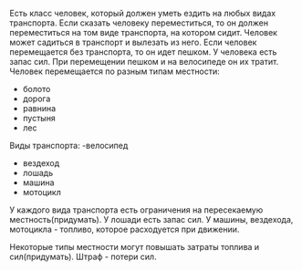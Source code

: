 Есть класс человек, который должен уметь ездить на любых видах транспорта.
Если сказать человеку переместиться, то он должен переместиться на том виде транспорта, на котором сидит.
Человек может садиться в транспорт и вылезать из него.
Если человек перемещается без транспорта, то он идет пешком.
У человека есть запас сил.
При перемещении пешком и на велосипеде он их тратит.
Человек перемещается по разным типам местности:
- болото
- дорога
- равнина
- пустыня
- лес

Виды транспорта:
-велосипед
- вездеход
- лошадь
- машина
- мотоцикл

У каждого вида транспорта есть ограничения на пересекаемую местность(придумать).
У лошади есть запас сил. У машины, вездехода, мотоцикла - топливо, которое расходуется при движении.

Некоторые типы местности могут повышать затраты топлива и сил(придумать). Штраф - потери сил.